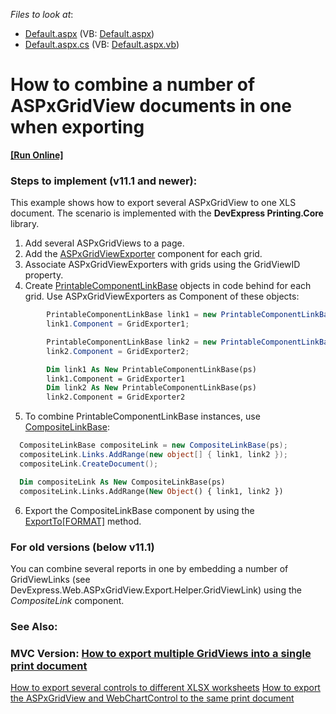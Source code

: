 <!-- default file list -->
*Files to look at*:

* [Default.aspx](./CS/WebSite/Default.aspx) (VB: [Default.aspx](./VB/WebSite/Default.aspx))
* [Default.aspx.cs](./CS/WebSite/Default.aspx.cs) (VB: [Default.aspx.vb](./VB/WebSite/Default.aspx.vb))
<!-- default file list end -->
# How to combine a number of ASPxGridView documents in one when exporting
<!-- run online -->
**[[Run Online]](https://codecentral.devexpress.com/e1535/)**
<!-- run online end -->



### Steps to implement (v11.1 and newer):
This example shows how to export several ASPxGridView to one XLS document. The scenario is implemented with the **DevExpress Printing.Core** library.

1. Add several ASPxGridViews to a page.
2. Add the [ASPxGridViewExporter](https://documentation.devexpress.com/AspNet/DevExpress.Web.ASPxGridViewExporter.members) component for each grid. 
3. Associate ASPxGridViewExporters with grids using the GridViewID property.
4. Create [PrintableComponentLinkBase](https://documentation.devexpress.com/CoreLibraries/DevExpress.XtraPrintingLinks.PrintableComponentLinkBase.members) objects in code behind for each grid. Use ASPxGridViewExporters as Component of these objects:
```cs
        PrintableComponentLinkBase link1 = new PrintableComponentLinkBase(ps);
        link1.Component = GridExporter1;

        PrintableComponentLinkBase link2 = new PrintableComponentLinkBase(ps);
        link2.Component = GridExporter2;
```
```vb
        Dim link1 As New PrintableComponentLinkBase(ps)
        link1.Component = GridExporter1
        Dim link2 As New PrintableComponentLinkBase(ps)
        link2.Component = GridExporter2
```
5. To combine PrintableComponentLinkBase instances, use [CompositeLinkBase](https://documentation.devexpress.com/CoreLibraries/DevExpress.XtraPrintingLinks.CompositeLinkBase.members):
```cs
  CompositeLinkBase compositeLink = new CompositeLinkBase(ps);
  compositeLink.Links.AddRange(new object[] { link1, link2 });
  compositeLink.CreateDocument();
```
```vb
  Dim compositeLink As New CompositeLinkBase(ps)
  compositeLink.Links.AddRange(New Object() { link1, link2 })
```

6. Export the CompositeLinkBase component by using the [ExportTo[FORMAT]](https://documentation.devexpress.com/CoreLibraries/DevExpress.XtraPrintingLinks.CompositeLinkBase.Class.methods) method.


### For old versions (below v11.1)
You can combine several reports in one by embedding a number of GridViewLinks (see DevExpress.Web.ASPxGridView.Export.Helper.GridViewLink) using the *CompositeLink* component.
  
### See Also:
  
### MVC Version: [How to export multiple GridViews into a single print document](https://www.devexpress.com/Support/Center/p/E3891)
[How to export several controls to different XLSX worksheets](https://www.devexpress.com/Support/Center/p/E3626)
[How to export the ASPxGridView and WebChartControl to the same print document](https://www.devexpress.com/Support/Center/p/E2226)



